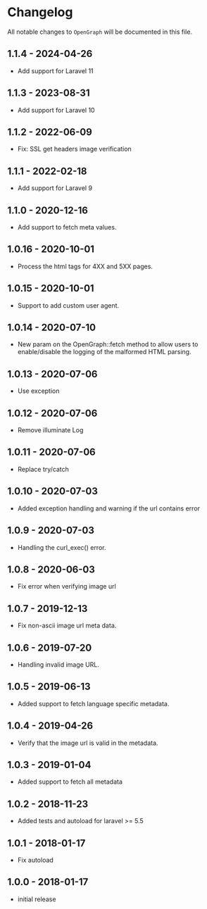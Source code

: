 # Changelog

All notable changes to `OpenGraph` will be documented in this file.

## 1.1.4 - 2024-04-26
- Add support for Laravel 11

## 1.1.3 - 2023-08-31
- Add support for Laravel 10

## 1.1.2 - 2022-06-09
- Fix: SSL get headers image verification

## 1.1.1 - 2022-02-18
- Add support for Laravel 9

## 1.1.0 - 2020-12-16
- Add support to fetch meta values.

## 1.0.16 - 2020-10-01
- Process the html tags for 4XX and 5XX pages.

## 1.0.15 - 2020-10-01
- Support to add custom user agent.

## 1.0.14 - 2020-07-10
- New param on the OpenGraph::fetch method to allow users to enable/disable the logging of the malformed HTML parsing.

## 1.0.13 - 2020-07-06
- Use exception

## 1.0.12 - 2020-07-06
- Remove illuminate Log

## 1.0.11 - 2020-07-06
- Replace try/catch

## 1.0.10 - 2020-07-03
- Added exception handling and warning if the url contains error

## 1.0.9 - 2020-07-03

- Handling the curl_exec() error.

## 1.0.8 - 2020-06-03

- Fix error when verifying image url

## 1.0.7 - 2019-12-13

- Fix non-ascii image url meta data.

## 1.0.6 - 2019-07-20

- Handling invalid image URL.

## 1.0.5 - 2019-06-13

- Added support to fetch language specific metadata.

## 1.0.4 - 2019-04-26

- Verify that the image url is valid in the metadata.

## 1.0.3 - 2019-01-04

- Added support to fetch all metadata

## 1.0.2 - 2018-11-23

- Added tests and autoload for laravel >= 5.5

## 1.0.1 - 2018-01-17

- Fix autoload

## 1.0.0 - 2018-01-17

- initial release
